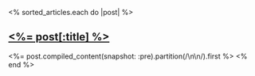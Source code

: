<% sorted_articles.each do |post| %>
## [<%= post[:title] %>](<%= post.path %>)
<%= post.compiled_content(snapshot: :pre).partition(/\n\n/).first %>
<% end %>
